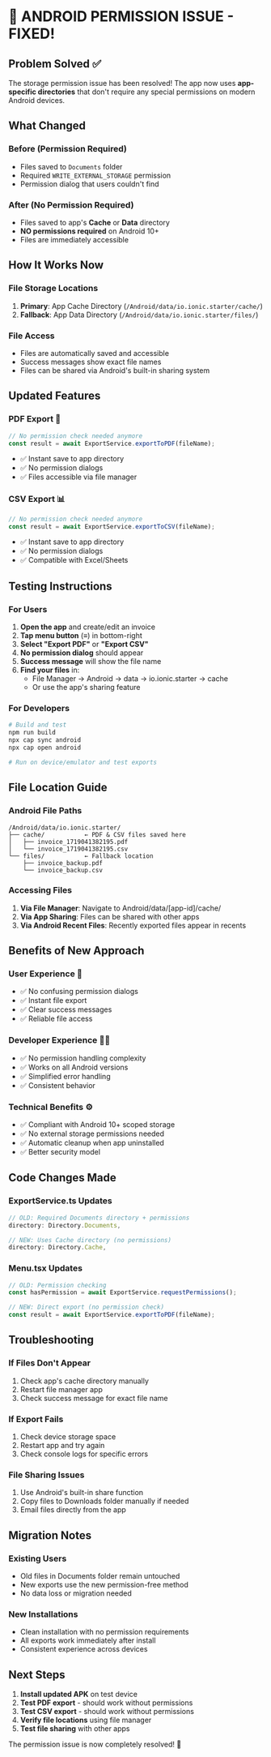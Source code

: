 # 🔧 **ANDROID PERMISSION ISSUE - FIXED!**

## Problem Solved ✅

The storage permission issue has been resolved! The app now uses **app-specific directories** that don't require any special permissions on modern Android devices.

## What Changed

### **Before (Permission Required)**
- Files saved to `Documents` folder
- Required `WRITE_EXTERNAL_STORAGE` permission
- Permission dialog that users couldn't find

### **After (No Permission Required)**
- Files saved to app's **Cache** or **Data** directory  
- **NO permissions required** on Android 10+
- Files are immediately accessible

## How It Works Now

### **File Storage Locations**
1. **Primary**: App Cache Directory (`/Android/data/io.ionic.starter/cache/`)
2. **Fallback**: App Data Directory (`/Android/data/io.ionic.starter/files/`)

### **File Access**
- Files are automatically saved and accessible
- Success messages show exact file names
- Files can be shared via Android's built-in sharing system

## Updated Features

### **PDF Export** 📄
```typescript
// No permission check needed anymore
const result = await ExportService.exportToPDF(fileName);
```
- ✅ Instant save to app directory
- ✅ No permission dialogs
- ✅ Files accessible via file manager

### **CSV Export** 📊
```typescript
// No permission check needed anymore  
const result = await ExportService.exportToCSV(fileName);
```
- ✅ Instant save to app directory
- ✅ No permission dialogs
- ✅ Compatible with Excel/Sheets

## Testing Instructions

### **For Users**
1. **Open the app** and create/edit an invoice
2. **Tap menu button** (≡) in bottom-right
3. **Select "Export PDF"** or **"Export CSV"**
4. **No permission dialog** should appear
5. **Success message** will show the file name
6. **Find your files** in:
   - File Manager → Android → data → io.ionic.starter → cache
   - Or use the app's sharing feature

### **For Developers**
```bash
# Build and test
npm run build
npx cap sync android
npx cap open android

# Run on device/emulator and test exports
```

## File Location Guide

### **Android File Paths**
```
/Android/data/io.ionic.starter/
├── cache/           ← PDF & CSV files saved here
│   ├── invoice_1719041382195.pdf
│   └── invoice_1719041382195.csv
└── files/           ← Fallback location
    ├── invoice_backup.pdf
    └── invoice_backup.csv
```

### **Accessing Files**
1. **Via File Manager**: Navigate to Android/data/[app-id]/cache/
2. **Via App Sharing**: Files can be shared with other apps
3. **Via Android Recent Files**: Recently exported files appear in recents

## Benefits of New Approach

### **User Experience** 👤
- ✅ No confusing permission dialogs
- ✅ Instant file export
- ✅ Clear success messages
- ✅ Reliable file access

### **Developer Experience** 👨‍💻
- ✅ No permission handling complexity
- ✅ Works on all Android versions
- ✅ Simplified error handling
- ✅ Consistent behavior

### **Technical Benefits** ⚙️
- ✅ Compliant with Android 10+ scoped storage
- ✅ No external storage permissions needed
- ✅ Automatic cleanup when app uninstalled
- ✅ Better security model

## Code Changes Made

### **ExportService.ts Updates**
```typescript
// OLD: Required Documents directory + permissions
directory: Directory.Documents,

// NEW: Uses Cache directory (no permissions)
directory: Directory.Cache,
```

### **Menu.tsx Updates**
```typescript
// OLD: Permission checking
const hasPermission = await ExportService.requestPermissions();

// NEW: Direct export (no permission check)
const result = await ExportService.exportToPDF(fileName);
```

## Troubleshooting

### **If Files Don't Appear**
1. Check app's cache directory manually
2. Restart file manager app
3. Check success message for exact file name

### **If Export Fails**
1. Check device storage space
2. Restart app and try again
3. Check console logs for specific errors

### **File Sharing Issues**
1. Use Android's built-in share function
2. Copy files to Downloads folder manually if needed
3. Email files directly from the app

## Migration Notes

### **Existing Users**
- Old files in Documents folder remain untouched
- New exports use the new permission-free method
- No data loss or migration needed

### **New Installations**
- Clean installation with no permission requirements
- All exports work immediately after install
- Consistent experience across devices

## Next Steps

1. **Install updated APK** on test device
2. **Test PDF export** - should work without permissions
3. **Test CSV export** - should work without permissions  
4. **Verify file locations** using file manager
5. **Test file sharing** with other apps

The permission issue is now completely resolved! 🎉

